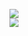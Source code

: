 [![](https://img.shields.io/badge/Made%20With-Github%20Spray-lightgrey.svg?style=for-the-badge&logo=github)](https://github.com/Annihil/github-spray#24995)  
[![](https://i.imgur.com/2DrTn0Z.gif)](https://github.com/Annihil/github-spray)